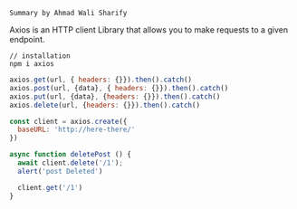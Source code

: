 `Summary by Ahmad Wali Sharify`

Axios is an HTTP client Library that allows you to make requests to a given endpoint.

```
// installation
npm i axios
```
```jsx
axios.get(url, { headers: {}}).then().catch()
axios.post(url, {data}, { headers: {}}).then().catch()
axios.put(url, {data}, {headers: {}}).then().catch()
axios.delete(url, {headers: {}}).then().catch()

const client = axios.create({
  baseURL: 'http://here-there/'
})

async function deletePost () {
  await client.delete('/1');
  alert('post Deleted')

  client.get('/1')
}
```
